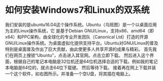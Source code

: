 # 如何安装Windows7和Linux的双系统

我们安装的是ubuntu16.04这个操作系统。Ubuntu（乌班图）是一个以桌面应用为主的Linux操作系统，它 是基于Debian GNU/Linux，支持x86、amd64（即x64）和PPC架构，由全球化的专业开发团队（Canonical Ltd）打造的开源GNU/Linux操作系统。为桌面虚拟化提供支持平台。Ubuntu对GNU/Linux的普及特别是桌面普及作出了巨大贡献，由此使更多人共享开源的成果与精彩。
          首先我们在网页上搜锁“Ubuntu”，点击进入其官网。点击立即下载。
然后进入这个界面，根据自己的笔记本电脑是32位机还是64位机选择合适的下载。例如我的笔记本电脑是64位的，就点击64位下载键。
然后等待下载。
	  接着再在网上下载并装一个这个软件，如右图所示。并准备一个空U盘，将其插在电脑上。
